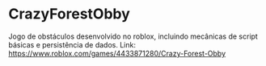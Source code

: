 # CrazyForestObby
Jogo de obstáculos desenvolvido no roblox, incluindo mecânicas de script básicas e persistência de dados.
Link: https://www.roblox.com/games/4433871280/Crazy-Forest-Obby
